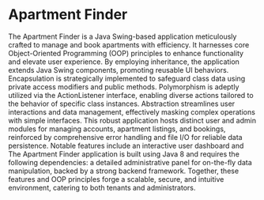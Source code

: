 # Apartment Finder

The Apartment Finder is a Java Swing-based application meticulously crafted to manage and book apartments with efficiency. It harnesses core Object-Oriented Programming (OOP) principles to enhance functionality and elevate user experience. By employing inheritance, the application extends Java Swing components, promoting reusable UI behaviors. Encapsulation is strategically implemented to safeguard class data using private access modifiers and public methods. Polymorphism is adeptly utilized via the ActionListener interface, enabling diverse actions tailored to the behavior of specific class instances. Abstraction streamlines user interactions and data management, effectively masking complex operations with simple interfaces. This robust application hosts distinct user and admin modules for managing accounts, apartment listings, and bookings, reinforced by comprehensive error handling and file I/O for reliable data persistence. Notable features include an interactive user dashboard and
The Apartment Finder application is built using Java 8 and requires the following dependencies: a detailed administrative panel for on-the-fly data manipulation, backed by a strong backend framework. Together, these features and OOP principles forge a scalable, secure, and intuitive environment, catering to both tenants and administrators.
